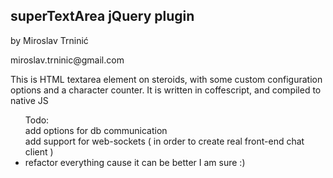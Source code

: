<h2>superTextArea jQuery plugin</h2>
<p>by Miroslav Trninić</p>
miroslav.trninic@gmail.com

<p>This is HTML textarea element  on steroids, with some custom configuration options and a character counter. It is written in coffescript, and compiled to native JS</p>

<ul>Todo:
    <li style="list-style-type:none"> add options for db communication </li>
    <li style="list-style-type:none"> add support for web-sockets ( in order to create real front-end chat client )</li>
    <li style="list-style-position:none"> refactor everything cause it can be better I am sure :) </li>
</ul>


